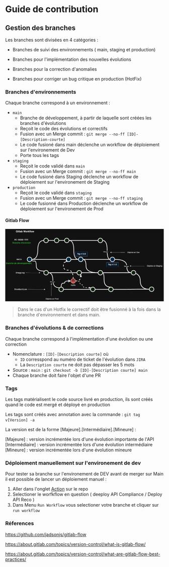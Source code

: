 # Guide de contribution

## Gestion des branches

Les branches sont divisées en 4 catégories :

- Branches de suivi des environnements ( main, staging et production)

- Branches pour l'implémentation des nouvelles évolutions

- Branches pour la correction d'anomalies

- Branches pour corriger un bug critique en production (HotFix)

### Branches d'environnements

Chaque branche correspond à un environnement :

- `main`
  - Branche de développement, à partir de laquelle sont créées les branches d'évolutions
  - Reçoit le code des évolutions et correctifs
  - Fusion avec un Merge commit : `git merge --no-ff [ID]-[Description-courte]`
  - Le code fusioné dans main déclenche un workflow de déploiement sur l'environement de Dev
  - Porte tous les tags
- `staging`
  - Reçoit le code validé dans `main`
  - Fusion avec un Merge commit : `git merge --no-ff main`
  - Le code fusioné dans Staging déclenche un workflow de déploiement sur l'environement de Staging
- `production`
  - Reçoit le code validé dans `staging`
  - Fusion avec un Merge commit : `git merge --no-ff staging`
  - Le code fusionné dans Production déclenche un workflow de déploiement sur l'environement de Prod


#### Gitlab Flow

  ![Gitlab Flow](assets/gitlab-flow.jpg)

> Dans le cas d'un Hotfix le correctif doit être fusionné à la fois dans la branche d'environnement et dans main.



### Branches d'évolutions & de corrections

Chaque branche correspond à l'implémentation d'une évolution ou une correction

- Nomenclature : `[ID]-[Description courte]` où
    - `ID` corresspond au numéro de ticket de l'évolution dans `JIRA`
    - La `Description courte` ne doit pas dépasser les 5 mots
- Source : `main` : `git checkout -b [ID]-[Description courte] main`
- Chaque branche doit faire l'objet d'une PR

### Tags

Les tags matérialisent le code source livré en production, ils sont créés quand le code est mergé et déployé en production

Les tags sont créés avec annotation avec la commande : `git tag v[Version] -a`

La version est de la forme [Majeure].[Intermédiaire].[Mineure] :

[Majeure] : version incrémentée lors d'une évolution importante de l'API 
[Intermédiaire] : version incrémentée lors d'une évolution intermédiaire
[Mineure] : version incrémentée lors d'une évolution mineure


### Déploiement manuellement sur l'environement de dev 

Pour tester sa branche sur l'environement de DEV avant de merger sur Main il est possible de lancer un déploiement manuel :

1) Aller dans  l'onglet [Action](https://github.com/pass-culture/api-data/actions) sur le repo
2) Selectioner le worfkflow en question ( deeploy API Compliance / Deploy API Reco )
3) Dans Menu `Run Workflow` vous selectioner votre branche et cliquer sur `run workflow`


### Réferences

https://github.com/jadsonjs/gitlab-flow

https://about.gitlab.com/topics/version-control/what-is-gitlab-flow/

https://about.gitlab.com/topics/version-control/what-are-gitlab-flow-best-practices/
